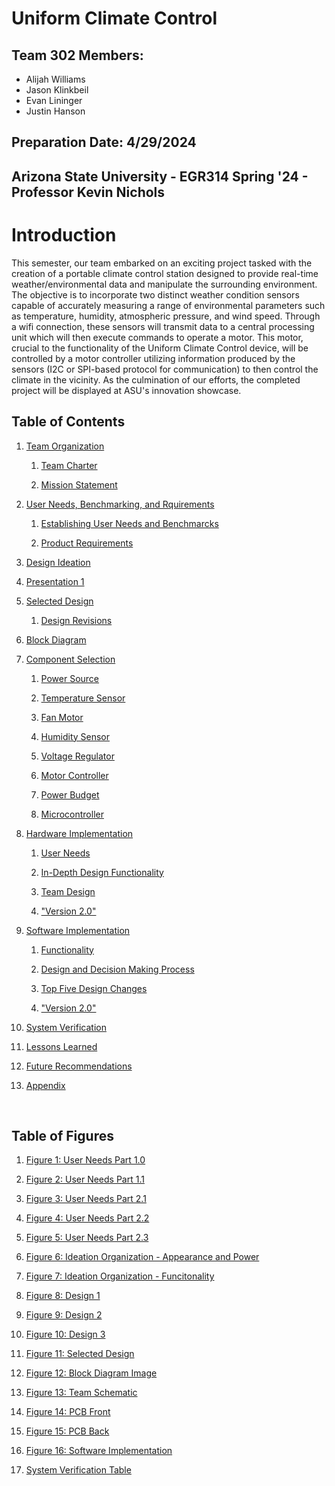 <!--
    Things to update:
        *software Implementation
        *block diagram varification table
        *Proof-Read everything
-->

# Uniform Climate Control


## Team 302 Members:

* Alijah Williams
* Jason Klinkbeil 
* Evan Lininger
* Justin Hanson

## Preparation Date: 4/29/2024

<!--
[Table of Contents](#table-of-contents)  
example of link to a header

[Link to Example Header](page1.md#example-header)
Link to header on other page
-->



## Arizona State University - EGR314 Spring '24 - Professor Kevin Nichols 

# Introduction

<!-- This semester, our team was assigned with creating a mobile weather station that utilizes two different weather condition sensors to record and operate a motor via wifi connection. The allowed sensors are:

* Temperature
* Humidity
* Atmospheric Pressure
* Wind Speed

The motor must additionally be controlled by a motor controller communicating over the I2C or SPI-based protocol. Once completed, the assigned projects will then be displayed at an innovation showcase where a working model is required. -->

This semester, our team embarked on an exciting project tasked with the creation of a portable climate control station designed to provide real-time weather/environmental data and manipulate the surrounding environment. The objective is to incorporate two distinct weather condition sensors capable of accurately measuring a range of environmental parameters such as temperature, humidity, atmospheric pressure, and wind speed. Through a wifi connection, these sensors will transmit data to a central processing unit which will then execute commands to operate a motor. This motor, crucial to the functionality of the Uniform Climate Control device, will be controlled by a motor controller utilizing information produced by the sensors (I2C or SPI-based protocol for communication) to then control the climate in the vicinity. As the culmination of our efforts, the completed project will be displayed at ASU's innovation showcase.

## Table of Contents

1. [Team Organization](TeamOrganization.md)

    1. [Team Charter](TeamOrganization.md#team-charter)

    2. [Mission Statement](TeamOrganization.md#Mission-Statement)

2. [User Needs, Benchmarking, and Rquirements](UserNeeds.md)

    1. [Establishing User Needs and Benchmarcks](UserNeeds.md#establishing-user-needs-and-benchmarks)

    2. [Product Requirements](UserNeeds.md#product-requirements)

3. [Design Ideation](DesignIdeation.md)

4. [Presentation 1](Presentation1.md)

5. [Selected Design](SelectedDesign.md)

    1. [Design Revisions](SelectedDesign.md#design-revisions)

6. [Block Diagram](BlockDiagram.md)

7. [Component Selection](ComponentSelection.md)

    1. [Power Source](ComponentSelection.md#power-source)

    2. [Temperature Sensor](ComponentSelection.md#temperature-sensor)

    3. [Fan Motor](ComponentSelection.md#fan-motor)

    4. [Humidity Sensor](ComponentSelection.md#humidity-sensor)

    5. [Voltage Regulator](ComponentSelection.md#voltage-regulator)

    6. [Motor Controller](ComponentSelection.md#motor-controller)

    7. [Power Budget](ComponentSelection.md#power-budget)

    8. [Microcontroller](ComponentSelection.md#microcontroller)

8. [Hardware Implementation](HardwareImplementation.md)

    1. [User Needs](HardwareImplementation.md#user-needs)

    2. [In-Depth Design Functionality](HardwareImplementation.md#in-depth-design-functionality)

    3. [Team Design](HardwareImplementation.md#team-design)

    4. ["Version 2.0"](HardwareImplementation.md#version-20)

9. [Software Implementation](SoftwareImplementation.md)

    1. [Functionality](SoftwareImplementation.md#functionality)

    2. [Design and Decision Making Process](SoftwareImplementation.md#design-and-decision-making-process)

    3. [Top Five Design Changes](SoftwareImplementation.md#top-five-design-changes)

    4. ["Version 2.0"](SoftwareImplementation.md#version-20)

10. [System Verification](SystemVerification.md)

11. [Lessons Learned](LessonsLearned.md)

12. [Future Recommendations](FutureRecommendations.md)

13. [Appendix](Appendix/AppendixMain.md)

<br>

## Table of Figures

1. [Figure 1:  User Needs Part 1.0](UserNeeds.md#establishing-user-needs-and-benchmarks)

2. [Figure 2: User Needs Part 1.1](UserNeeds.md#establishing-user-needs-and-benchmarks)

3. [Figure 3: User Needs Part 2.1](UserNeeds.md#establishing-user-needs-and-benchmarks)

4. [Figure 4: User Needs Part 2.2](UserNeeds.md#establishing-user-needs-and-benchmarks)

5. [Figure 5: User Needs Part 2.3](UserNeeds.md#establishing-user-needs-and-benchmarks)

6. [Figure 6: Ideation Organization - Appearance and Power](DesignIdeation.md)

7. [Figure 7: Ideation Organization - Funcitonality](DesignIdeation.md)

8. [Figure 8: Design 1](DesignIdeation.md)

9. [Figure 9: Design 2](DesignIdeation.md)

10. [Figure 10: Design 3](DesignIdeation.md)

11. [Figure 11: Selected Design](SelectedDesign.md)

12. [Figure 12: Block Diagram Image](BlockDiagram.md)

13. [Figure 13: Team Schematic](HardwareImplementation.md)

14. [Figure 14: PCB Front](HardwareImplementation.md)

15. [Figure 15: PCB Back](HardwareImplementation.md)

16. [Figure 16: Software Implementation](SoftwareImplementation.md)

17. [System Verification Table](SystemVerification.pdf)



<!--

# Team 302 <br> Presentation 1:


[![Presentation 1](https://raw.githubusercontent.com/ASU-EGR314-Team-302/ASU-EGR314-Team-302.gitgub.io/main/docs/assets/images/Checkpoint%201.png)](http://www.youtube.com/watch?v=8Q0dBRQYoR4)

-->

